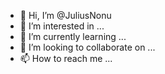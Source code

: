 - 👋 Hi, I’m @JuliusNonu
- 👀 I’m interested in ...
- 🌱 I’m currently learning ...
- 💞️ I’m looking to collaborate on ...
- 📫 How to reach me ...

<!---
JuliusNonu/JuliusNonu is a ✨ special ✨ repository because its `README.md` (this file) appears on your GitHub profile.
You can click the Preview link to take a look at your changes.
--->
